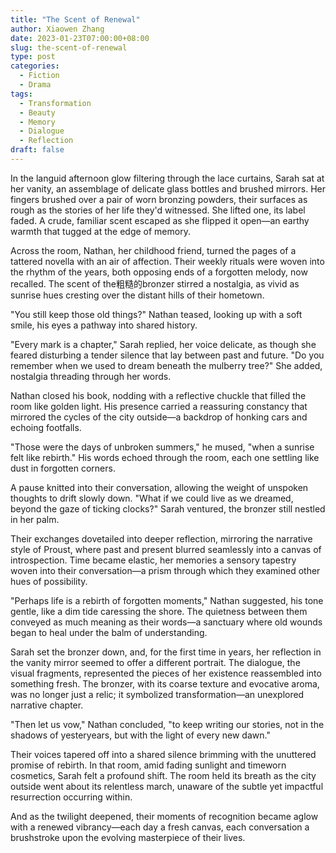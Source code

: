 ```yaml
---
title: "The Scent of Renewal"
author: Xiaowen Zhang
date: 2023-01-23T07:00:00+08:00
slug: the-scent-of-renewal
type: post
categories:
  - Fiction
  - Drama
tags:
  - Transformation
  - Beauty
  - Memory
  - Dialogue
  - Reflection
draft: false
---
```


In the languid afternoon glow filtering through the lace curtains, Sarah sat at her vanity, an assemblage of delicate glass bottles and brushed mirrors. Her fingers brushed over a pair of worn bronzing powders, their surfaces as rough as the stories of her life they'd witnessed. She lifted one, its label faded. A crude, familiar scent escaped as she flipped it open—an earthy warmth that tugged at the edge of memory.

Across the room, Nathan, her childhood friend, turned the pages of a tattered novella with an air of affection. Their weekly rituals were woven into the rhythm of the years, both opposing ends of a forgotten melody, now recalled. The scent of the粗糙的bronzer stirred a nostalgia, as vivid as sunrise hues cresting over the distant hills of their hometown.

"You still keep those old things?" Nathan teased, looking up with a soft smile, his eyes a pathway into shared history.

"Every mark is a chapter," Sarah replied, her voice delicate, as though she feared disturbing a tender silence that lay between past and future. "Do you remember when we used to dream beneath the mulberry tree?" She added, nostalgia threading through her words.

Nathan closed his book, nodding with a reflective chuckle that filled the room like golden light. His presence carried a reassuring constancy that mirrored the cycles of the city outside—a backdrop of honking cars and echoing footfalls.

"Those were the days of unbroken summers," he mused, "when a sunrise felt like rebirth." His words echoed through the room, each one settling like dust in forgotten corners.

A pause knitted into their conversation, allowing the weight of unspoken thoughts to drift slowly down. "What if we could live as we dreamed, beyond the gaze of ticking clocks?" Sarah ventured, the bronzer still nestled in her palm.

Their exchanges dovetailed into deeper reflection, mirroring the narrative style of Proust, where past and present blurred seamlessly into a canvas of introspection. Time became elastic, her memories a sensory tapestry woven into their conversation—a prism through which they examined other hues of possibility.

"Perhaps life is a rebirth of forgotten moments," Nathan suggested, his tone gentle, like a dim tide caressing the shore. The quietness between them conveyed as much meaning as their words—a sanctuary where old wounds began to heal under the balm of understanding.

Sarah set the bronzer down, and, for the first time in years, her reflection in the vanity mirror seemed to offer a different portrait. The dialogue, the visual fragments, represented the pieces of her existence reassembled into something fresh. The bronzer, with its coarse texture and evocative aroma, was no longer just a relic; it symbolized transformation—an unexplored narrative chapter.

"Then let us vow," Nathan concluded, "to keep writing our stories, not in the shadows of yesteryears, but with the light of every new dawn."

Their voices tapered off into a shared silence brimming with the unuttered promise of rebirth. In that room, amid fading sunlight and timeworn cosmetics, Sarah felt a profound shift. The room held its breath as the city outside went about its relentless march, unaware of the subtle yet impactful resurrection occurring within.

And as the twilight deepened, their moments of recognition became aglow with a renewed vibrancy—each day a fresh canvas, each conversation a brushstroke upon the evolving masterpiece of their lives.